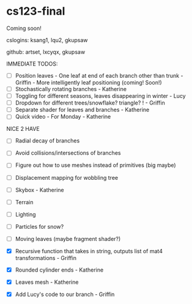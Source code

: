 # cs123-final
Coming soon!

cslogins: ksang1, lqu2, gkupsaw 

github: artset, lxcyqx, gkupsaw



IMMEDIATE TODOS:

- [ ] Position leaves
        - One leaf at end of each branch other than trunk - Griffin
        - More intelligently leaf positioning (coming! Soon!)
- [ ] Stochastically rotating branches - Katherine
- [ ] Toggling for different seasons, leaves disappearing in winter - Lucy
- [ ] Dropdown for different trees/snowflake? triangle? ! - Griffin
- [ ] Separate shader for leaves and branches - Katherine
- [ ] Quick video - For Monday - Katherine

NICE 2 HAVE
- [ ] Radial decay of branches
- [ ] Avoid collisions/intersections of branches
- [ ] Figure out how to use meshes instead of primitives (big maybe)
- [ ] Displacement mapping for wobbling tree
- [ ] Skybox - Katherine
- [ ] Terrain
- [ ] Lighting
- [ ] Particles for snow?
- [ ] Moving leaves (maybe fragment shader?)


- [x] Recursive function that takes in string, outputs list of mat4 transformations - Griffin
- [x] Rounded cylinder ends - Katherine
- [x] Leaves mesh - Katherine
- [x] Add Lucy's code to our branch - Griffin
